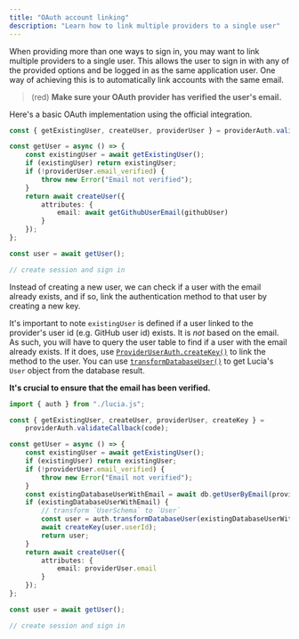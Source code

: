 ```yaml
---
title: "OAuth account linking"
description: "Learn how to link multiple providers to a single user"
---
```


When providing more than one ways to sign in, you may want to link multiple providers to a single user. This allows the user to sign in with any of the provided options and be logged in as the same application user. One way of achieving this is to automatically link accounts with the same email.

> (red) **Make sure your OAuth provider has verified the user's email.**

Here's a basic OAuth implementation using the official integration.

```ts
const { getExistingUser, createUser, providerUser } = providerAuth.validateCallback(code);

const getUser = async () => {
	const existingUser = await getExistingUser();
	if (existingUser) return existingUser;
	if (!providerUser.email_verified) {
		throw new Error("Email not verified");
	}
	return await createUser({
		attributes: {
			email: await getGithubUserEmail(githubUser)
		}
	});
};

const user = await getUser();

// create session and sign in
```

Instead of creating a new user, we can check if a user with the email already exists, and if so, link the authentication method to that user by creating a new key.

It's important to note `existingUser` is defined if a user linked to the provider's user id (e.g. GitHub user id) exists. It is _not_ based on the email. As such, you will have to query the user table to find if a user with the email already exists. If it does, use [`ProviderUserAuth.createKey()`](/reference/oauth/interfaces/provideruserauth#createkey) to link the method to the user. You can use [`transformDatabaseUser()`](/reference/lucia/interfaces/auth#transformdatabaseuser) to get Lucia's `User` object from the database result.

**It's crucial to ensure that the email has been verified.**

```ts
import { auth } from "./lucia.js";

const { getExistingUser, createUser, providerUser, createKey } =
	providerAuth.validateCallback(code);

const getUser = async () => {
	const existingUser = await getExistingUser();
	if (existingUser) return existingUser;
	if (!providerUser.email_verified) {
		throw new Error("Email not verified");
	}
	const existingDatabaseUserWithEmail = await db.getUserByEmail(providerUser.email);
	if (existingDatabaseUserWithEmail) {
		// transform `UserSchema` to `User`
		const user = auth.transformDatabaseUser(existingDatabaseUserWithEmail);
		await createKey(user.userId);
		return user;
	}
	return await createUser({
		attributes: {
			email: providerUser.email
		}
	});
};

const user = await getUser();

// create session and sign in
```
